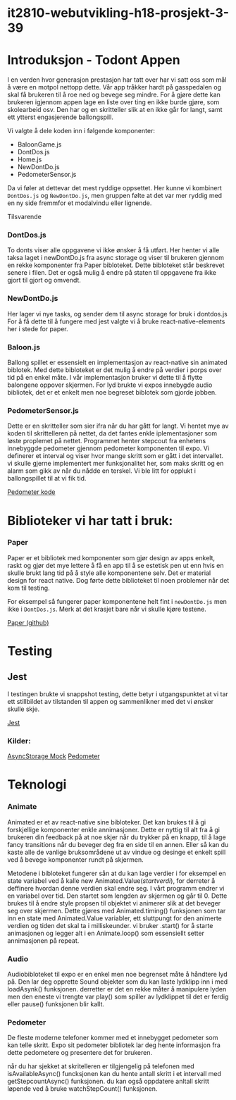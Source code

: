 # it2810-webutvikling-h18-prosjekt-3-39

# Introduksjon - Todont Appen

I en verden hvor generasjon prestasjon har tatt over har vi satt oss som mål å
være en motpol nettopp dette. Vår app tråkker hardt på gasspedalen og skal få
brukeren til å roe ned og bevege seg mindre. For å gjøre dette kan brukeren
igjennom appen lage en liste over ting en ikke burde gjøre, som skolearbeid osv.
Den har og en skritteller slik at en ikke går for langt, samt ett ytterst
engasjerende ballongspill.

Vi valgte å dele koden inn i følgende komponenter:
 * BaloonGame.js
 * DontDos.js
 * Home.js
 * NewDontDo.js
 * PedometerSensor.js
 
Da vi føler at dettevar det mest ryddige oppsettet. Her kunne vi kombinert
`DontDos.js` og `ǸewDontDo.js`, men gruppen følte at det var mer ryddig med en
ny side fremmfor et modalvindu eller lignende.

Tilsvarende 

### DontDos.js
To donts viser alle oppgavene vi ikke ønsker å få utført. Her henter vi 
alle taksa laget i newDontDo.js fra async storage og viser til brukeren 
gjennom en rekke komponenter fra Paper bibloteket. Dette bibloteket står 
beskrevet senere i filen. Det er også mulig å endre på staten til oppgavene
fra ikke gjort til gjort og omvendt. 

### NewDontDo.js
Her lager vi nye tasks, og sender dem til async storage for bruk i dontdos.js
For å få dette til å fungere med jest valgte vi å bruke react-native-elements
her i stede for paper. 

### Baloon.js
Ballong spillet er essensielt en implementasjon av react-native sin animated biblotek.
Med dette bibloteket er det mulig å endre på verdier i porps over tid på en
enkel måte. I vår implementasjon bruker vi dette til å flytte balongene
oppover skjermen. For lyd brukte vi expos innebygde audio bibliotek, det 
er et enkelt men noe begreset biblotek som gjorde jobben. 

### PedometerSensor.js
Dette er en skritteller som sier ifra når du har gått for langt. Vi hentet 
mye av koden til skrittelleren på nettet, da det fantes enkle iplementasjoner som
løste proplemet på nettet. Programmet henter stepcout fra enhetens innebyggde 
pedometer gjennom pedometer komponenten til expo. Vi definerer et interval
og viser hvor mange skritt som er gått i det intervallet.  vi skulle gjerne 
implementert mer funksjonalitet her, som maks skritt og en alarm som 
gikk av når du nådde en terskel. Vi ble litt for opplukt i ballongspillet 
til at vi fik tid. 

[Pedometer kode](https://docs.expo.io/versions/latest/sdk/pedometer)

# Biblioteker vi har tatt i bruk:

### Paper

Paper er et bibliotek med komponenter som gjør design av apps enkelt, raskt og
gjør det mye lettere å få en app til å se estetisk pen ut enn hvis en skulle
brukt lang tid på å style alle komponentene selv. Det er material design for
react native. Dog førte dette biblioteket til noen problemer når det kom til
testing.

For eksempel så fungerer paper komponentene helt fint i `newDontDo.js` men ikke i 
`DontDos.js`. Merk at det krasjet bare når vi skulle kjøre testene.

[Paper (github)](https://github.com/callstack/react-native-paper)

# Testing

## Jest

I testingen brukte vi snappshot testing, dette betyr i utgangspunktet at vi tar
ett stillbildet av tilstanden til appen og sammenlikner med det vi ønsker skulle
skje.

[Jest](https://jestjs.io/)

### Kilder:

[AsyncStorage Mock](https://stackoverflow.com/questions/40952566/how-to-test-async-storage-with-jest)
[Pedometer](https://docs.expo.io/versions/latest/sdk/pedometer)


# Teknologi

### Animate
Animated er et av react-native sine bibloteker. Det kan brukes til å gi
forskjellige komponenter enkle annimasjoner. Dette er nyttig til alt fra 
å gi brukeren din feedback på at noe skjer når du trykker på en knapp, til
å lage fancy transitions når du beveger deg fra en side til en annen. Eller 
så kan du kaste alle de vanlige bruksområdene ut av vindue og desinge et
enkelt spill ved å bevege komponenter rundt på skjermen. 

Metodene i bibloteket fungerer sån at du kan lage verdier i for eksempel
en state variabel ved å kalle new Animated.Value(*startverdi*), for 
derreter å deffinere hvordan denne verdien skal endre seg. I vårt programm
endrer vi en variabel over tid. Den startet som lengden av skjermen og går til
0. Dette brukes til å endre style propsen til objektet vi animerer slik at 
det beveger seg over skjermen. Dette gjøres med Animated.timing() funksjonen
som tar inn en state med Animated.Value variabler, ett sluttpungt 
for den animerte verdien og tiden det skal ta i milliskeunder. vi 
bruker .start() for å starte animasjonen og legger alt i en Animate.loop()
som essensiellt setter annimasjonen på repeat. 

### Audio
Audiobibloteket til expo er en enkel men noe begrenset måte å håndtere lyd på.
Den lar deg opprette Sound objekter som du kan laste lydklipp inn i med 
loadAsynk() funksjonen. derretter er det en rekke måter å manipulere lyden
men den eneste vi trengte var play() som spiller av lydklippet til det er ferdig
eller pause() funksjonen blir kallt. 

### Pedometer
De fleste moderne telefoner kommer med et innebygget pedometer som kan telle skritt. Expo sit pedometer bibliotek lar deg hente informasjon fra dette pedometere og presentere det for brukeren. 

når du har sjekket at skritelleren er tilgjengelig på telefonen med isAvailableAsync() funcksjonen kan du hente antall skritt i et intervall med getStepcountAsync() funksjonen. du kan også oppdatere anltall skritt løpende ved å bruke watchStepCount() funksjonen. 
